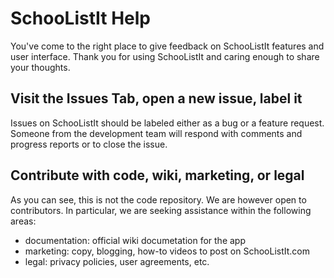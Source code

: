 # SchooListIt Help

You've come to the right place to give feedback on SchooListIt features and user interface. Thank you for using SchooListIt and caring enough to share your thoughts. 

## Visit the Issues Tab, open a new issue, label it
Issues on SchooListIt should be labeled either as a bug or a feature request. Someone from the development team will respond with comments and progress reports or to close the issue. 

## Contribute with code, wiki, marketing, or legal
As you can see, this is not the code repository. We are however open to contributors. In particular, we are seeking assistance within the following areas:
- documentation: official wiki documetation for the app
- marketing: copy, blogging, how-to videos to post on SchooListIt.com
- legal: privacy policies, user agreements, etc.
